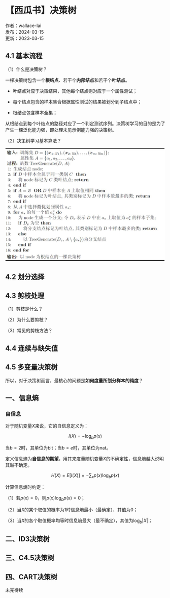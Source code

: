 # 【西瓜书】决策树

作者：wallace-lai <br/>
发布：2024-03-15 <br/>
更新：2023-03-15 <br/>

## 4.1 基本流程

（1）什么是决策树？

一棵决策树包含一个**根结点**、若干个**内部结点**和若干个**叶结点**。

- 叶结点对应于决策结果，其他每个结点则对应于一个属性测试；

- 每个结点包含的样本集合根据属性测试的结果被划分到子结点中；

- 根结点包含样本全集；

从根结点到每个叶结点的路径对应了一个判定测试序列。决策树学习的目的是为了产生一棵泛化能力强，即处理未见示例能力强的决策树。

（2）决策树学习基本算法？

![决策树学习算法](../media/images/MachineLearning/watermelon0.png)



## 4.2 划分选择

## 4.3 剪枝处理

（1）剪枝是什么？

（2）为什么要剪枝？

（3）常见的剪枝方法？

## 4.4 连续与缺失值

## 4.5 多变量决策树


所以，对于决策树而言，最核心的问题是**如何度量所划分样本的纯度**？

## 一、信息熵

### 自信息

对于随机变量$X$来说，它的自信息定义为：

$$
I(X)=-\log _b p(x)
$$

当$b = 2$时，其单位为bit；当$b=e$时，其单位为nat。

定义信息熵为**自信息的期望**，用其来度量随机变量$X$的不确定性，信息熵越大说明其越不确定。

$$
H(X)=E[I(X)]=-\sum_x p(x) \log _b p(x)
$$

计算信息熵时约定：

（1）若$p(x) = 0$，则$p(x) \log _b p(x) = 0$；

（2）当$X$的某个取值的概率为1时信息熵最小（最确定），其值为0；

（3）当$X$的各个取值概率均等时信息熵最大（最不确定），其值为$\log _b |X|$；


## 二、ID3决策树



## 三、C4.5决策树

## 四、CART决策树

未完待续